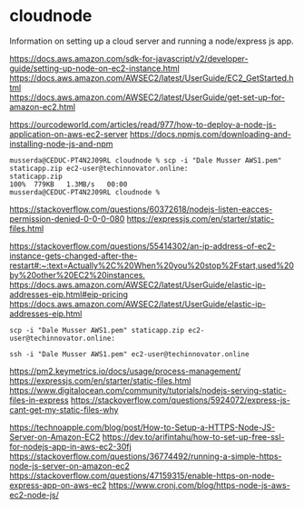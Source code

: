 # cloudnode
Information on setting up a cloud server and running a node/express js app.

<https://docs.aws.amazon.com/sdk-for-javascript/v2/developer-guide/setting-up-node-on-ec2-instance.html><br />
<https://docs.aws.amazon.com/AWSEC2/latest/UserGuide/EC2_GetStarted.html><br />
<https://docs.aws.amazon.com/AWSEC2/latest/UserGuide/get-set-up-for-amazon-ec2.html>

<https://ourcodeworld.com/articles/read/977/how-to-deploy-a-node-js-application-on-aws-ec2-server>
<https://docs.npmjs.com/downloading-and-installing-node-js-and-npm>

```
musserda@CEDUC-PT4N2J09RL cloudnode % scp -i "Dale Musser AWS1.pem" staticapp.zip ec2-user@techinnovator.online:
staticapp.zip                                                        100%  779KB   1.3MB/s   00:00    
musserda@CEDUC-PT4N2J09RL cloudnode % 

```
<https://stackoverflow.com/questions/60372618/nodejs-listen-eacces-permission-denied-0-0-0-080>
<https://expressjs.com/en/starter/static-files.html>

<https://stackoverflow.com/questions/55414302/an-ip-address-of-ec2-instance-gets-changed-after-the-restart#:~:text=Actually%2C%20When%20you%20stop%2Fstart,used%20by%20other%20EC2%20instances.>
<https://docs.aws.amazon.com/AWSEC2/latest/UserGuide/elastic-ip-addresses-eip.html#eip-pricing>
<https://docs.aws.amazon.com/AWSEC2/latest/UserGuide/elastic-ip-addresses-eip.html>

```
scp -i "Dale Musser AWS1.pem" staticapp.zip ec2-user@techinnovator.online:
```
```
ssh -i "Dale Musser AWS1.pem" ec2-user@techinnovator.online
```
<https://pm2.keymetrics.io/docs/usage/process-management/>
<https://expressjs.com/en/starter/static-files.html>
<https://www.digitalocean.com/community/tutorials/nodejs-serving-static-files-in-express>
<https://stackoverflow.com/questions/5924072/express-js-cant-get-my-static-files-why>

<https://technoapple.com/blog/post/How-to-Setup-a-HTTPS-Node-JS-Server-on-Amazon-EC2>
<https://dev.to/arifintahu/how-to-set-up-free-ssl-for-nodejs-app-in-aws-ec2-30fj>
<https://stackoverflow.com/questions/36774492/running-a-simple-https-node-js-server-on-amazon-ec2>
<https://stackoverflow.com/questions/47159315/enable-https-on-node-express-app-on-aws-ec2>
<https://www.cronj.com/blog/https-node-js-aws-ec2-node-js/>
